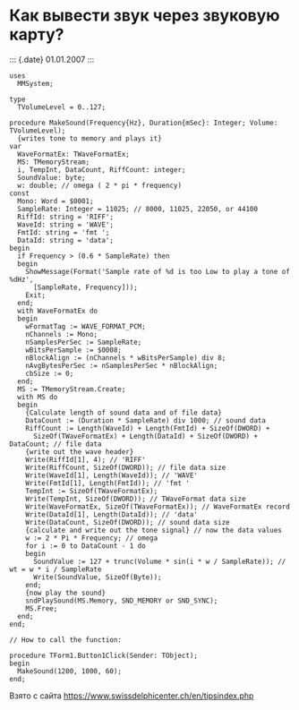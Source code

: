 Как вывести звук через звуковую карту?
======================================

::: {.date}
01.01.2007
:::

    uses 
      MMSystem; 
     
    type 
      TVolumeLevel = 0..127; 
     
    procedure MakeSound(Frequency{Hz}, Duration{mSec}: Integer; Volume: TVolumeLevel); 
      {writes tone to memory and plays it} 
    var 
      WaveFormatEx: TWaveFormatEx; 
      MS: TMemoryStream; 
      i, TempInt, DataCount, RiffCount: integer; 
      SoundValue: byte; 
      w: double; // omega ( 2 * pi * frequency) 
    const 
      Mono: Word = $0001; 
      SampleRate: Integer = 11025; // 8000, 11025, 22050, or 44100 
      RiffId: string = 'RIFF'; 
      WaveId: string = 'WAVE'; 
      FmtId: string = 'fmt '; 
      DataId: string = 'data'; 
    begin 
      if Frequency > (0.6 * SampleRate) then 
      begin 
        ShowMessage(Format('Sample rate of %d is too Low to play a tone of %dHz', 
          [SampleRate, Frequency])); 
        Exit; 
      end; 
      with WaveFormatEx do 
      begin 
        wFormatTag := WAVE_FORMAT_PCM; 
        nChannels := Mono; 
        nSamplesPerSec := SampleRate; 
        wBitsPerSample := $0008; 
        nBlockAlign := (nChannels * wBitsPerSample) div 8; 
        nAvgBytesPerSec := nSamplesPerSec * nBlockAlign; 
        cbSize := 0; 
      end; 
      MS := TMemoryStream.Create; 
      with MS do 
      begin 
        {Calculate length of sound data and of file data} 
        DataCount := (Duration * SampleRate) div 1000; // sound data 
        RiffCount := Length(WaveId) + Length(FmtId) + SizeOf(DWORD) + 
          SizeOf(TWaveFormatEx) + Length(DataId) + SizeOf(DWORD) + DataCount; // file data 
        {write out the wave header} 
        Write(RiffId[1], 4); // 'RIFF' 
        Write(RiffCount, SizeOf(DWORD)); // file data size 
        Write(WaveId[1], Length(WaveId)); // 'WAVE' 
        Write(FmtId[1], Length(FmtId)); // 'fmt ' 
        TempInt := SizeOf(TWaveFormatEx); 
        Write(TempInt, SizeOf(DWORD)); // TWaveFormat data size 
        Write(WaveFormatEx, SizeOf(TWaveFormatEx)); // WaveFormatEx record 
        Write(DataId[1], Length(DataId)); // 'data' 
        Write(DataCount, SizeOf(DWORD)); // sound data size 
        {calculate and write out the tone signal} // now the data values 
        w := 2 * Pi * Frequency; // omega 
        for i := 0 to DataCount - 1 do 
        begin 
          SoundValue := 127 + trunc(Volume * sin(i * w / SampleRate)); // wt = w * i / SampleRate 
          Write(SoundValue, SizeOf(Byte)); 
        end; 
        {now play the sound} 
        sndPlaySound(MS.Memory, SND_MEMORY or SND_SYNC); 
        MS.Free; 
      end; 
    end; 
     
    // How to call the function: 
     
    procedure TForm1.Button1Click(Sender: TObject); 
    begin 
      MakeSound(1200, 1000, 60); 
    end;

Взято с сайта <https://www.swissdelphicenter.ch/en/tipsindex.php>
